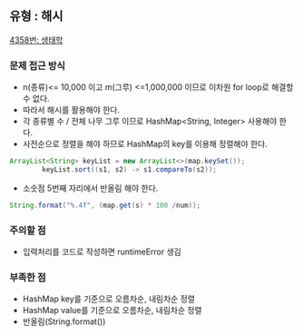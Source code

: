 ## 유형 : 해시
[4358번: 생태학](https://www.acmicpc.net/problem/4358)

### 문제 접근 방식
  - n(종류)<= 10,000 이고 m(그루) <=1,000,000 이므로 이차원 for loop로 해결할 수 없다.
  - 따라서 해시를 활용해야 한다.
  - 각 종류별 수 / 전체 나무 그루 이므로 HashMap<String, Integer> 사용해야 한다.
  - 사전순으로 정렬을 해야 하므로 HashMap의 key를 이용해 정렬해야 한다.

``` Java
ArrayList<String> keyList = new ArrayList<>(map.keySet());
        keyList.sort((s1, s2) -> s1.compareTo(s2));
```
  - 소숫점 5번째 자리에서 반올림 해야 한다.
``` Java
String.format("%.4f", (map.get(s) * 100 /num));
```

### 주의할 점
  - 입력처리를 코드로 작성하면 runtimeError 생김

### 부족한 점
  - HashMap key를 기준으로 오름차순, 내림차순 정렬
  - HashMap value를 기준으로 오름차순, 내림차순 정렬
  - 반올림(String.format())
